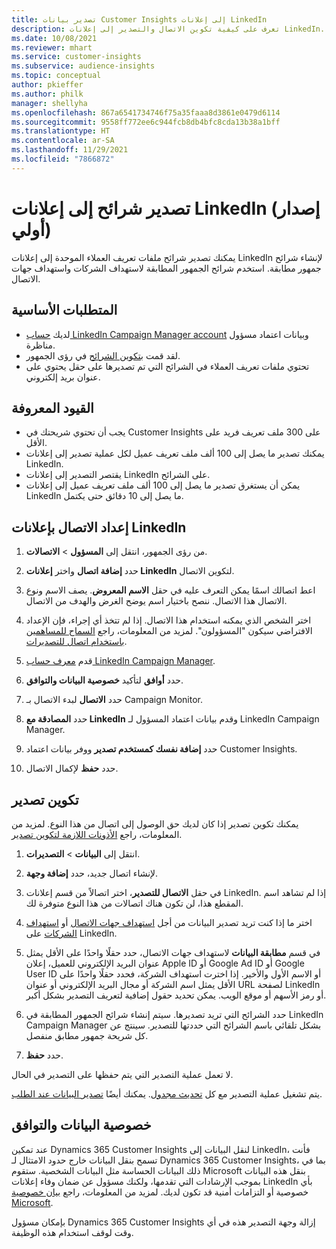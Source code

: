 ```yaml
---
title: تصدير بيانات Customer Insights إلى إعلانات LinkedIn
description: تعرف على كيفية تكوين الاتصال والتصدير إلى إعلانات LinkedIn.
ms.date: 10/08/2021
ms.reviewer: mhart
ms.service: customer-insights
ms.subservice: audience-insights
ms.topic: conceptual
author: pkieffer
ms.author: philk
manager: shellyha
ms.openlocfilehash: 867a6541734746f75a35faaa8d3861e0479d6114
ms.sourcegitcommit: 9558ff772ee6c944fcb8db4bfc8cda13b38a1bff
ms.translationtype: HT
ms.contentlocale: ar-SA
ms.lasthandoff: 11/29/2021
ms.locfileid: "7866872"
---
```

# <a name="export-segments-to-linkedin-ads-preview"></a>تصدير شرائح إلى إعلانات LinkedIn (إصدار أولي)

يمكنك تصدير شرائح ملفات تعريف العملاء الموحدة إلى إعلانات LinkedIn لإنشاء شرائح جمهور مطابقة. استخدم شرائح الجمهور المطابقة لاستهداف الشركات واستهداف جهات الاتصال.

## <a name="prerequisites"></a>المتطلبات الأساسية

-   لديك [حساب LinkedIn Campaign Manager account](https://business.linkedin.com/marketing-solutions/ads) وبيانات اعتماد مسؤول مناظرة.
-   لقد قمت [بتكوين الشرائح](segments.md) في رؤى الجمهور.
-   تحتوي ملفات تعريف العملاء في الشرائح التي تم تصديرها على حقل يحتوي على عنوان بريد إلكتروني.

## <a name="known-limitations"></a>القيود المعروفة

- يجب أن تحتوي شريحتك في Customer Insights على 300 ملف تعريف فريد على الأقل. 
- يمكنك تصدير ما يصل إلى 100 ألف ملف تعريف عميل لكل عملية تصدير إلى إعلانات LinkedIn.
- يقتصر التصدير إلى إعلانات LinkedIn على الشرائح.
- يمكن أن يستغرق تصدير ما يصل إلى 100 ألف ملف تعريف عميل إلى إعلانات LinkedIn ما يصل إلى 10 دقائق حتى يكتمل. 

## <a name="set-up-the-connection-to-linkedin-ads"></a>إعداد الاتصال بإعلانات LinkedIn

1. من رؤى الجمهور، انتقل إلى **المسؤول** > **الاتصالات**.

1. حدد **إضافة اتصال** واختر **إعلانات LinkedIn** لتكوين الاتصال.

1. اعط اتصالك اسمًا يمكن التعرف عليه في حقل **الاسم المعروض**. يصف الاسم ونوع الاتصال هذا الاتصال. ننصح باختيار اسم يوضح الغرض والهدف من الاتصال.

1. اختر الشخص الذي يمكنه استخدام هذا الاتصال. إذا لم تتخذ أي إجراء، فإن الإعداد الافتراضي سيكون "المسؤولون". لمزيد من المعلومات، راجع [السماح للمساهمين باستخدام اتصال للتصديرات](connections.md#allow-contributors-to-use-a-connection-for-exports).

1. قدم [معرف حساب LinkedIn Campaign Manager](https://www.linkedin.com/help/lms/answer/a424270).

1. حدد **أوافق** لتأكيد **خصوصية البيانات والتوافق‬**.

1. حدد **الاتصال** لبدء الاتصال بـ Campaign Monitor.

1. حدد **المصادقة مع LinkedIn** وقدم بيانات اعتماد المسؤول لـ LinkedIn Campaign Manager.

1. حدد **إضافة نفسك كمستخدم تصدير** ووفر بيانات اعتماد Customer Insights.

1. حدد **حفظ** لإكمال الاتصال.

## <a name="configure-an-export"></a>تكوين تصدير

يمكنك تكوين تصدير إذا كان لديك حق الوصول إلى اتصال من هذا النوع. لمزيد من المعلومات، راجع [الأذونات اللازمة لتكوين تصدير](export-destinations.md#set-up-a-new-export).

1. انتقل إلى **البيانات** > **التصديرات**.

1. لإنشاء اتصال جديد، حدد **إضافة وجهة**.

1. في حقل **الاتصال للتصدير**، اختر اتصالاً من قسم إعلانات LinkedIn. إذا لم تشاهد اسم المقطع هذا، لن تكون هناك اتصالات من هذا النوع متوفرة لك.

1. اختر ما إذا كنت تريد تصدير البيانات من أجل [استهداف جهات الاتصال](https://business.linkedin.com/marketing-solutions/ad-targeting/contact-targeting) أو [استهداف الشركات](https://business.linkedin.com/marketing-solutions/ad-targeting/account-targeting) على LinkedIn. 

1. في قسم **مطابقة البيانات** لاستهداف جهات الاتصال، حدد حقلًا واحدًا على الأقل يمثل عنوان البريد الإلكتروني للعميل، إعلان Apple ID أو Google Ad ID أو Google User ID أو الاسم الأول والأخير. إذا اخترت استهداف الشركة، فحدد حقلًا واحدًا على الأقل يمثل اسم الشركة أو مجال البريد الإلكتروني أو عنوان URL لصفحة LinkedIn أو رمز الأسهم أو موقع الويب. يمكن تحديد حقول إضافية لتعريف التصدير بشكل أكبر. 

1. حدد الشرائح التي تريد تصديرها. سيتم إنشاء شرائح الجمهور المطابقة في LinkedIn Campaign Manager بشكل تلقائي باسم الشرائح التي حددتها للتصدير. سينتج عن كل شريحة جمهور مطابق منفصل. 

1. حدد **حفظ**.

لا تعمل عملية التصدير التي يتم حفظها على التصدير في الحال.

يتم تشغيل عملية التصدير مع كل [تحديث مجدول](system.md#schedule-tab). يمكنك أيضًا [تصدير البيانات عند الطلب](export-destinations.md#run-exports-on-demand). 


## <a name="data-privacy-and-compliance"></a>خصوصية البيانات والتوافق

عند تمكين Dynamics 365 Customer Insights لنقل البيانات إلى LinkedIn، فأنت تسمح بنقل البيانات خارج حدود الامتثال لـ Dynamics 365 Customer Insights، بما في ذلك البيانات الحساسة مثل البيانات الشخصية. ستقوم Microsoft بنقل هذه البيانات بموجب الإرشادات التي تقدمها، ولكنك مسؤول عن ضمان وفاء إعلانات LinkedIn بأي خصوصية أو التزامات أمنية قد تكون لديك. لمزيد من المعلومات، راجع [بيان خصوصية Microsoft](https://go.microsoft.com/fwlink/?linkid=396732).

بإمكان مسؤول Dynamics 365 Customer Insights إزالة وجهة التصدير هذه في أي وقت لوقف استخدام هذه الوظيفة.
